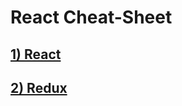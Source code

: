 # React Cheat-Sheet



<h2>
<a href="lessons/1)react.md">1) React</a>
</h2>

<h2>
<a href="lessons/2)redux.md">2) Redux</a>
</h2>

